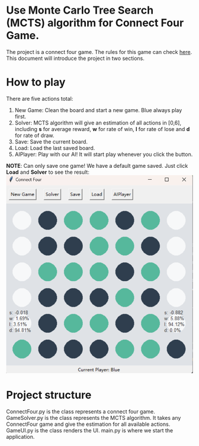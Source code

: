 # Use Monte Carlo Tree Search (MCTS) algorithm for Connect Four Game.

The project is a connect four game.  The rules for this game can check [here](https://en.wikipedia.org/wiki/Connect_Four).
This document will introduce the project in two sections.


# How to play

There are five actions total:
1. New Game: Clean the board and start a new game. Blue always play first.
2. Solver: MCTS algorithm will give an estimation of all actions in [0,6], including **s** for average reward, **w** for rate of win, **l** for rate of lose and **d** for rate of draw.
3. Save: Save the current board.
4. Load: Load the last saved board.
5. AIPlayer: Play with our AI! It will start play whenever you click the button.

**NOTE**: Can only save one game! We have a default game saved. Just click **Load** and **Solver** to see the result:
![game.png](figures/game.png)

# Project structure
ConnectFour.py is the class represents a connect four game.
GameSolver.py is the class represents the MCTS algorithm. It takes any ConnectFour game and give the estimation for all available actions.
GameUI.py is the class renders the UI.
main.py is where we start the application.